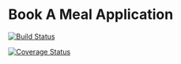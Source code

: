 
# Book A Meal Application
[![Build Status](https://travis-ci.org/victorsteven/Book-A-Meal.svg?branch=Develop)](https://travis-ci.org/victorsteven/Book-A-Meal)

[![Coverage Status](https://coveralls.io/repos/github/victorsteven/Book-A-Meal/badge.svg?branch=Develop)](https://coveralls.io/github/victorsteven/Book-A-Meal)

